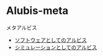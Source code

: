# Alubis-meta
メタアルビス

* [ソフトウェアとしてのアルビス](./AlubisAsSoftware.md)
* [シミュレーションとしてのアルビス](./AlubisAsSimulation.md)
